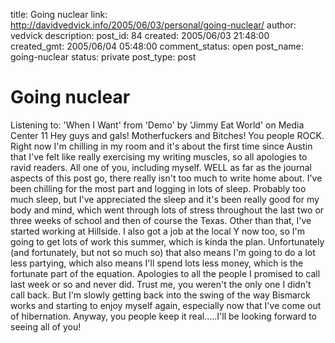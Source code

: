 title: Going nuclear
link: http://davidvedvick.info/2005/06/03/personal/going-nuclear/
author: vedvick
description: 
post_id: 84
created: 2005/06/03 21:48:00
created_gmt: 2005/06/04 05:48:00
comment_status: open
post_name: going-nuclear
status: private
post_type: post

# Going nuclear

Listening to: 'When I Want' from 'Demo' by 'Jimmy Eat World' on Media Center 11 Hey guys and gals! Motherfuckers and Bitches! You people ROCK. Right now I'm chilling in my room and it's about the first time since Austin that I've felt like really exercising my writing muscles, so all apologies to ravid readers. All one of you, including myself. WELL as far as the journal aspects of this post go, there really isn't too much to write home about. I've been chilling for the most part and logging in lots of sleep. Probably too much sleep, but I've appreciated the sleep and it's been really good for my body and mind, which went through lots of stress throughout the last two or three weeks of school and then of course the Texas. Other than that, I've started working at Hillside. I also got a job at the local Y now too, so I'm going to get lots of work this summer, which is kinda the plan. Unfortunately (and fortunately, but not so much so) that also means I'm going to do a lot less partying, which also means I'll spend lots less money, which is the fortunate part of the equation. Apologies to all the people I promised to call last week or so and never did. Trust me, you weren't the only one I didn't call back. But I'm slowly getting back into the swing of the way Bismarck works and starting to enjoy myself again, especially now that I've come out of hibernation. Anyway, you people keep it real.....I'll be looking forward to seeing all of you!